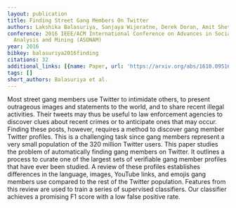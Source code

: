 ```yaml
---
layout: publication
title: Finding Street Gang Members On Twitter
authors: Lakshika Balasuriya, Sanjaya Wijeratne, Derek Doran, Amit Sheth
conference: 2016 IEEE/ACM International Conference on Advances in Social Networks
  Analysis and Mining (ASONAM)
year: 2016
bibkey: balasuriya2016finding
citations: 32
additional_links: [{name: Paper, url: 'https://arxiv.org/abs/1610.09516'}]
tags: []
short_authors: Balasuriya et al.
---
```

Most street gang members use Twitter to intimidate others, to present
outrageous images and statements to the world, and to share recent illegal
activities. Their tweets may thus be useful to law enforcement agencies to
discover clues about recent crimes or to anticipate ones that may occur.
Finding these posts, however, requires a method to discover gang member Twitter
profiles. This is a challenging task since gang members represent a very small
population of the 320 million Twitter users. This paper studies the problem of
automatically finding gang members on Twitter. It outlines a process to curate
one of the largest sets of verifiable gang member profiles that have ever been
studied. A review of these profiles establishes differences in the language,
images, YouTube links, and emojis gang members use compared to the rest of the
Twitter population. Features from this review are used to train a series of
supervised classifiers. Our classifier achieves a promising F1 score with a low
false positive rate.